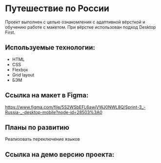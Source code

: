 # Путешествие по России

Проект выполнен с целью ознакомления с адаптивной вёрсткой и обучению работе с макетом. При вёрстке использован подход Desktop First.

## Используемые технологии: 

- HTML
- CSS
- Flexbox
- Grid layout
- БЭМ

## Ссылка на макет в Figma: 

 https://www.figma.com/file/5S2WSbEFL6awjVWJ0NWL8Q/Sprint-3_-Russia-_-desktop-mobile?node-id=28503%3A0

## Планы по развитию

Реализовать переключение языков

## Ссылка на демо версию проекта:
